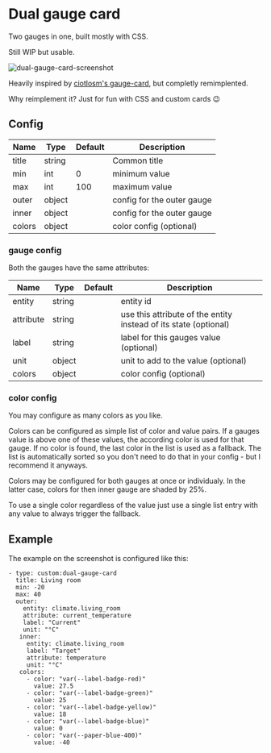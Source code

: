# Dual gauge card

Two gauges in one, built mostly with CSS.

Still WIP but usable.

![dual-gauge-card-screenshot](https://user-images.githubusercontent.com/2353088/43733272-5f59d8fe-99b4-11e8-8161-0c55e096b862.png)


Heavily inspired by [ciotlosm's gauge-card](https://github.com/ciotlosm/custom-lovelace/), but completly remimplented.

Why reimplement it? Just for fun with CSS and custom cards :wink:

## Config

| Name   | Type   | Default | Description                |
|--------|--------|---------|----------------------------|
| title  | string |         | Common title               |
| min    | int    | 0       | minimum value              |
| max    | int    | 100     | maximum value              |
| outer  | object |         | config for the outer gauge |
| inner  | object |         | config for the outer gauge |
| colors | object |         | color config (optional)    |

### gauge config

Both the gauges have the same attributes:

| Name      | Type   | Default | Description                                                      |
|-----------|--------|---------|------------------------------------------------------------------|
| entity    | string |         | entity id                                                        |
| attribute | string |         | use this attribute of the entity instead of its state (optional) |
| label     | string |         | label for this gauges value (optional)                           |
| unit      | object |         | unit to add to the value (optional)                              |
| colors    | object |         | color config (optional)                                          |

### color config

You may configure as many colors as you like.

Colors can be configured as simple list of color and value pairs. If a gauges value is above one of these values,
the according color is used for that gauge. If no color is found, the last color in the list is used as a fallback.
The list is automatically sorted so you don't need to do that in your config - but I recommend it anyways.

Colors may be configured for both gauges at once or individualy. In the latter case, colors for then inner gauge
are shaded by 25%.

To use a single color regardless of the value just use a single list entry with any value to always trigger the fallback.

## Example

The example on the screenshot is configured like this:
```
- type: custom:dual-gauge-card
  title: Living room
  min: -20
  max: 40
  outer:
    entity: climate.living_room
    attribute: current_temperature
    label: "Current"
    unit: "°C"
   inner:
     entity: climate.living_room
     label: "Target"
     attribute: temperature
     unit: "°C"
   colors:
     - color: "var(--label-badge-red)"
       value: 27.5
     - color: "var(--label-badge-green)"
       value: 25
     - color: "var(--label-badge-yellow)"
       value: 18
     - color: "var(--label-badge-blue)"
       value: 0
     - color: "var(--paper-blue-400)"
       value: -40
```

